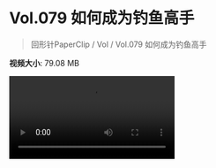 # Vol.079 如何成为钓鱼高手

> 回形针PaperClip / Vol / Vol.079 如何成为钓鱼高手

**视频大小**: 79.08 MB

<div class="video"><video src="https://file.hsyhx.top/video/PaperClip/Vol/079.mp4" controls preload>🤔 您的浏览器不支持 video 标签</video></div>